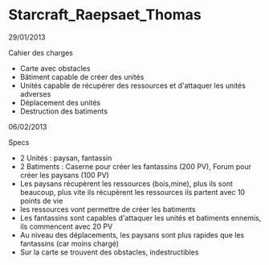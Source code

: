 Starcraft_Raepsaet_Thomas
=========================

29/01/2013

Cahier des charges

- Carte avec obstacles
- Bâtiment capable de créer des unités
- Unités capable de récupérer des ressources et d'attaquer les unités adverses
- Déplacement des unités
- Destruction des batiments

06/02/2013

Specs

- 2 Unités : paysan, fantassin
- 2 Batiments : Caserne pour créer les fantassins (200 PV), Forum pour créer les paysans (100 PV)
- Les paysans récupèrent les ressources (bois,mine), plus ils sont beaucoup, plus vite ils récupèrent les ressources
ils partent avec 10 points de vie
- les ressources vont permettre de créer les batiments
- Les fantassins sont capables d'attaquer les unités et batiments ennemis, ils commencent avec 20 PV
- Au niveau des déplacements, les paysans sont plus rapides que les fantassins (car moins chargé)
- Sur la carte se trouvent des obstacles, indestructibles
